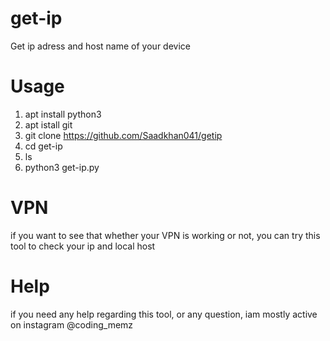 # get-ip
Get ip adress and host name of your device

# Usage
1. apt install python3
2. apt istall git
3. git clone https://github.com/Saadkhan041/getip
4. cd get-ip
5. ls
6. python3 get-ip.py

# VPN
if you want to see that whether your VPN is working or not, you can try this tool to check your ip and local host


# Help
if you need any help regarding this tool, or any question, iam mostly active on instagram @coding_memz 
